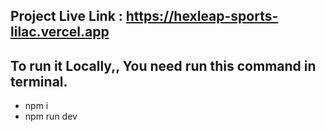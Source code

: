 ## Project Live Link : https://hexleap-sports-lilac.vercel.app

## To run it Locally,, You need run this command in terminal.
* npm i
* npm run dev